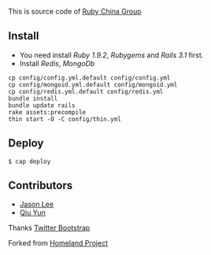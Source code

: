 This is source code of [Ruby China Group](http://ruby-china.org)

## Install

  * You need install *Ruby 1.9.2*, *Rubygems* and *Rails 3.1* first.
  * Install *Redis*, *MongoDb* 
  
  ```
  cp config/config.yml.default config/config.yml
  cp config/mongoid.yml.default config/mongoid.yml
  cp config/redis.yml.default config/redis.yml
  bundle install
  bundle update rails
  rake assets:precompile
  thin start -O -C config/thin.yml
  ```
  
## Deploy 

  ```
  $ cap deploy
  ```

## Contributors

* [Jason Lee](http://github.com/huacnlee)
* [Qiu Yun](http://github.com/qiuyun8m)

Thanks [Twitter Bootstrap](http://twitter.github.com/bootstrap)

Forked from [Homeland Project](http://github.com/huacnlee/homeland)
